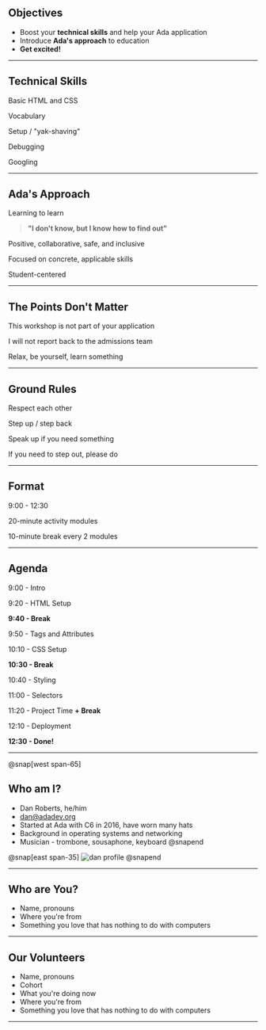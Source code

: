 ## Objectives

- Boost your **technical skills** and help your Ada application
- Introduce **Ada's approach** to education
- **Get excited!**

---

## Technical Skills

Basic HTML and CSS

Vocabulary

Setup / "yak-shaving"

Debugging

Googling

---

## Ada's Approach

Learning to learn
> **"I don't know, but I know how to find out"**

Positive, collaborative, safe, and inclusive

Focused on concrete, applicable skills

Student-centered

---

## The Points Don't Matter

This workshop is not part of your application

I will not report back to the admissions team

Relax, be yourself, learn something

---

## Ground Rules

Respect each other

Step up / step back

Speak up if you need something

If you need to step out, please do

---

## Format

9:00 - 12:30

20-minute activity modules

10-minute break every 2 modules

---

## Agenda

9:00 - Intro

9:20 - HTML Setup

**9:40 - Break**

9:50 - Tags and Attributes

10:10 - CSS Setup

**10:30 - Break**

10:40 - Styling

11:00 - Selectors

11:20 - Project Time **+ Break**

12:10 - Deployment

**12:30 - Done!**

---

@snap[west span-65]
## Who am I?

- Dan Roberts, he/him
- [dan@adadev.org](mailto:dan@adadev.org)
- Started at Ada with C6 in 2016, have worn many hats
- Background in operating systems and networking
- Musician - trombone, sousaphone, keyboard
@snapend

@snap[east span-35]
![dan profile](assets/images/dan-flowers.png)
@snapend

---

## Who are You?

- Name, pronouns
- Where you're from
- Something you love that has nothing to do with computers

---

## Our Volunteers

- Name, pronouns
- Cohort
- What you're doing now
- Where you're from
- Something you love that has nothing to do with computers

---